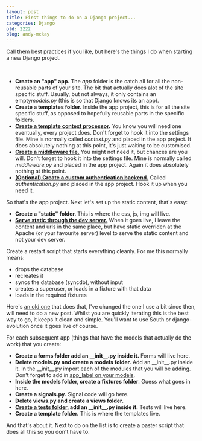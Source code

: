 ```yaml
---
layout: post
title: First things to do on a Django project...
categories: Django
old: 2222
blog: andy-mckay
---
```

<p>Call them best practices if you like, but here's the things I do when starting a new Django project.</p>
<div>&nbsp;</div>
<ul><li><strong>Create an "app" app.</strong>&nbsp;<span class="Apple-style-span">The&nbsp;<em>app</em>&nbsp;folder is the catch all for all the non-reusable parts of your site. The bit that actually does alot of the site specific stuff. Usually, but not always, it only contains an empty<em>models.py</em>&nbsp;(this is so that Django knows its an app).</span></li><li><span class="Apple-style-span"><strong>Create a templates folder.</strong> Inside the app project, this is for all the site specific stuff, as opposed to hopefully reusable parts in the specific folders.</span></li><li><span class="Apple-style-span"><strong><a class="external-link" href="http://docs.djangoproject.com/en/dev/ref/templates/api/#writing-your-own-context-processors">Create a template context processor</a>.</strong> You know you will need one eventually, every project does. Don't forget to hook it into the settings file. Mine is normally called <em>context.py</em>&nbsp;and placed in the app project. It does absolutely nothing at this point, it's just waiting to be customised.</span></li><li><span class="Apple-style-span"><strong><a class="external-link" href="http://docs.djangoproject.com/en/dev/topics/http/middleware/">Create a middleware file.</a></strong> You might not need it, but chances are you will.&nbsp;Don't forget to hook it into the settings file.&nbsp;Mine is normally called <em>middleware.py&nbsp;</em>and placed in the app project. Again it does absolutely nothing at this point.</span></li><li><span class="Apple-style-span"><a class="external-link" href="http://docs.djangoproject.com/en/dev/topics/auth/#writing-an-authentication-backend"><strong>(Optional) Create a custom authentication backend.</strong></a> Called <em>authentication.py </em>and placed in the app project. Hook it up when you need it.</span></li></ul>
<p>So that's the app project. Next let's set up the static content, that's easy:</p>
<div>
<ul><li><strong>Create a "static" folder.&nbsp;</strong>This is where the css, js, img will live.</li><li><strong><a class="external-link" href="http://docs.djangoproject.com/en/dev/howto/static-files/#how-to-do-it">Serve static through the dev server.</a></strong> When it goes live, I leave the content and urls in the same place, but have static overriden at the Apache (or your favourite server) level to serve the static content and not your dev server.</li></ul>
<span class="Apple-style-span">
<p>Create a restart script that starts everything cleanly. For me this normally means:</p>
</span></div>
<div>
<ul><li>drops the database</li><li>recreates it</li><li>syncs the database (syncdb), without input</li><li>creates a superuser, or loads in a fixture with that data</li><li>loads in the required fixtures</li></ul>
<span class="Apple-style-span">
<p>Here's <a class="external-link" href="https://mckay.pub/blog/andy/2154/">an old one</a> that does that, I've changed the one I use a bit since then, will need to do a new post. Whilst you are quickly iterating this is the best way to go, it keeps it clean and simple. You'll want to use South or django-evolution once it goes live of course.</p>
</span></div>
<div><span class="Apple-style-span">For each subsequent app (things that have the models that actually do the work) that you create:</span></div>
<div>
<ul><li><strong>Create a forms folder add an __init__.py inside it.</strong> Forms will live here.</li><li><strong>Delete models.py and create a models folder.</strong> Add an __init__.py inside it. In the __init__.py import each of the modules that you will be adding. Don't forget to add in <a class="external-link" href="http://code.djangoproject.com/ticket/9674">app_label on your models</a>.</li><li><strong>Inside the models folder, create a fixtures folder</strong>. Guess what goes in here.</li><li><strong>Create a signals.py.</strong> Signal code will go here.</li><li><strong>Delete views.py and create a views folder.</strong></li><li><strong><a class="external-link" href="http://emperorcezar.blogspot.com/2008/04/breaking-out-django-tests.html">Create a tests folder</a>, add an __init__.py inside it.</strong> Tests will live here.</li><li><strong>Create a template folder.</strong> This is where the templates live.</li></ul>
<span class="Apple-style-span">And that's about it. Next to do on the list is to create a paster script that does all this so you don't have to.</span></div>
<div><span class="Apple-style-span"><br /></span></div>
<div>&nbsp;</div>